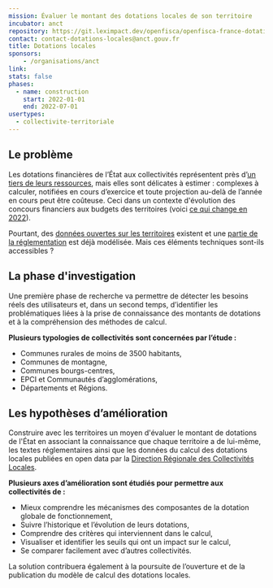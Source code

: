 ```yaml
---
mission: Évaluer le montant des dotations locales de son territoire
incubator: anct
repository: https://git.leximpact.dev/openfisca/openfisca-france-dotations-locales
contact: contact-dotations-locales@anct.gouv.fr
title: Dotations locales
sponsors: 
    - /organisations/anct
link: 
stats: false
phases:
  - name: construction
    start: 2022-01-01
    end: 2022-07-01
usertypes:
  - collectivite-territoriale
---
```


## Le problème

Les dotations financières de l’État aux collectivités représentent près d’[un tiers de leurs ressources](https://www.cohesion-territoires.gouv.fr/budget-et-dotations-des-collectivites-locales), mais elles sont délicates à estimer : complexes à calculer, notifiées en cours d’exercice et toute projection au-delà de l’année en cours peut être coûteuse. Ceci dans un contexte d'évolution des concours financiers aux budgets des territoires (voici [ce qui change en 2022](https://www.cohesion-territoires.gouv.fr/territoires-et-collectivites-territoriales-ce-qui-change-au-1er-janvier-2022)).

Pourtant, des [données ouvertes sur les territoires](http://www.dotations-dgcl.interieur.gouv.fr/consultation/dotations_en_ligne.php) existent et une [partie de la réglementation](https://git.leximpact.dev/leximpact/openfisca-france-dotations-locales) est déjà modélisée. Mais ces éléments techniques sont-ils accessibles ?

## La phase d'investigation

Une première phase de recherche va permettre de détecter les besoins réels des utilisateurs et, dans un second temps, d’identifier les problématiques liées à la prise de connaissance des montants de dotations et à la compréhension des méthodes de calcul.

**Plusieurs typologies de collectivités sont concernées par l’étude  :**
* Communes rurales de moins de 3500 habitants,
* Communes de montagne,
* Communes bourgs-centres,
* EPCI et Communautés d’agglomérations,
* Départements et Régions.

## Les hypothèses d’amélioration

Construire avec les territoires un moyen d'évaluer le montant de dotations de l'État en associant la connaissance que chaque territoire a de lui-même, les textes réglementaires ainsi que les données du calcul des dotations locales publiées en open data par la [Direction Régionale des Collectivités Locales](http://www.dotations-dgcl.interieur.gouv.fr/consultation/accueil.php).

**Plusieurs axes d’amélioration sont étudiés pour permettre aux collectivités de :**
* Mieux comprendre les mécanismes des composantes de la dotation globale de fonctionnement,
* Suivre l’historique et l’évolution de leurs dotations,
* Comprendre des critères qui interviennent dans le calcul,
* Visualiser et identifier les seuils qui ont un impact sur le calcul,
* Se comparer facilement avec d’autres collectivités.

La solution contribuera également à la poursuite de l’ouverture et de la publication du modèle de calcul des dotations locales.
